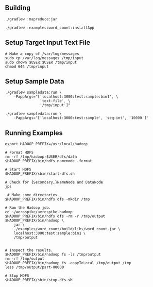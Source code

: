 Building
----------------------------------------------------------------

    ./gradlew :mapreduce:jar

    ./gradlew :examples:word_count:installApp


Setup Target Input Text File
----------------------------------------------------------------

    # Make a copy of /var/log/messages
    sudo cp /var/log/messages /tmp/input
    sudo chown $USER:$USER /tmp/input
    chmod 644 /tmp/input


Setup Sample Data
----------------------------------------------------------------

    ./gradlew sampledata:run \
        -PappArgs="['localhost:3000:test:sample:bin1', \
                    'text-file', \
                    '/tmp/input']"

    ./gradlew sampledata:run \
        -PappArgs="['localhost:3000:test:sample', 'seq-int', '10000']"

Running Examples
----------------------------------------------------------------

    export HADOOP_PREFIX=/usr/local/hadoop

    # Format HDFS
    rm -rf /tmp/hadoop-$USER/dfs/data
    $HADOOP_PREFIX/bin/hdfs namenode -format

    # Start HDFS
    $HADOOP_PREFIX/sbin/start-dfs.sh

    # Check for {Secondary,}NameNode and DataNode
    jps

     # Make some directories
    $HADOOP_PREFIX/bin/hdfs dfs -mkdir /tmp

    # Run the Hadoop job.
    cd ~/aerospike/aerospike-hadoop
    $HADOOP_PREFIX/bin/hdfs dfs -rm -r /tmp/output
    $HADOOP_PREFIX/bin/hadoop \
        jar \
        ./examples/word_count/build/libs/word_count.jar \
        localhost:3000:test:sample:bin1 \
        /tmp/output


    # Inspect the results.
    $HADOOP_PREFIX/bin/hadoop fs -ls /tmp/output
    rm -rf /tmp/output
    $HADOOP_PREFIX/bin/hadoop fs -copyToLocal /tmp/output /tmp
    less /tmp/output/part-00000

    # Stop HDFS
    $HADOOP_PREFIX/sbin/stop-dfs.sh

